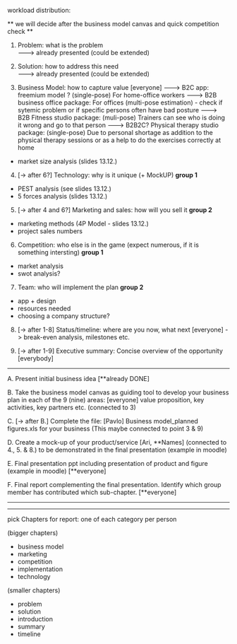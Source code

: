 workload distribution: 

** we will decide after the business model canvas and quick competition check ** 

1. Problem: what is the problem   
---> already presented (could be extended)

2. Solution: how to address this need  
 ---> already presented (could be extended)

3. Business Model: how to capture value [everyone]
---> B2C app: freemium model ? (single-pose) For home-office workers
---> B2B business office package: For offices (multi-pose estimation) - check if sytemic problem or if specific persons often have bad posture 
---> B2B Fitness studio package: (muli-pose) Trainers can see who is doing it wrong and go to that person 
---> B2B2C? Physical therapy studio package: (single-pose) Due to personal shortage as addition to the physical therapy sessions or as a help to do the exercises correctly at home
 * market size analysis (slides 13.12.)
4. [-> after 6?] Technology: why is it unique (+ MockUP)  **group 1**
 * PEST analysis (see slides 13.12.)
 * 5 forces analysis (slides 13.12.)
    
5. [-> after 4 and 6?] Marketing and sales: how will you sell it   **group 2** 
 * marketing methods (4P Model - slides 13.12.) 
 * project sales numbers
   
6. Competition: who else is in the game (expect numerous, if it is something intersting) **group 1** 
  * market analysis
  * swot analysis?

7. Team: who will implement the plan **group 2** 
 * app + design
 * resources needed
 * choosing a company structure?
      
8. [-> after 1-8] Status/timeline: where are you now, what next [everyone]  -> break-even analysis, milestones etc.

9. [-> after 1-9] Executive summary: Concise overview of the opportunity  [everybody]

_______________________________________________________________________________________________________
A. Present initial business idea [**already DONE]

B. Take the business model canvas 
as guiding tool to develop your business
plan in each of the 9 (nine) areas: [everyone]
value proposition, key activities, key partners etc.
(connected to 3)

C. [-> after B.] Complete the file: [Pavlo]
Business model_planned figures.xls for your business
(This maybe connected to point 3 & 9)

D. Create a mock-up of your product/service [Ari, **Names] (connected to 4., 5. & 8.)
to be demonstrated in the final presentation (example in moodle)

E. Final presentation ppt including presentation of product and figure (example in moodle) [**everyone]

F. Final report complementing the final presentation. Identify which group member has contributed 
which sub-chapter. [**everyone]

------------------------------------------------------------------------------------------------------
-------------------------------
pick Chapters for report: one of each category per person

(bigger chapters)
- business model
- marketing
- competition
- implementation
- technology
  
(smaller chapters)
- problem
- solution
- introduction
- summary
- timeline 


